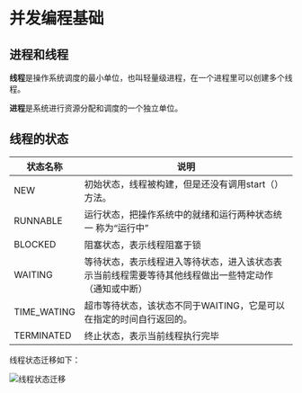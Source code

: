 # 并发编程基础



## 进程和线程

**线程**是操作系统调度的最小单位，也叫轻量级进程，在一个进程里可以创建多个线程。

**进程**是系统进行资源分配和调度的一个独立单位。



## 线程的状态

| 状态名称    | 说明                                                         |
| ----------- | ------------------------------------------------------------ |
| NEW         | 初始状态，线程被构建，但是还没有调用start（）方法。          |
| RUNNABLE    | 运行状态，把操作系统中的就绪和运行两种状态统一 称为“运行中”  |
| BLOCKED     | 阻塞状态，表示线程阻塞于锁                                   |
| WAITING     | 等待状态，表示线程进入等待状态，进入该状态表示当前线程需要等待其他线程做出一些特定动作（通知或中断） |
| TIME_WATING | 超市等待状态，该状态不同于WAITING，它是可以在指定的时间自行返回的。 |
| TERMINATED  | 终止状态，表示当前线程执行完毕                               |

线程状态迁移如下：

![线程状态迁移](/Users/zz/coding/git_project/zhuanglegezhi/zhuanglegezhi.github.io/resource/线程状态迁移.jpeg)